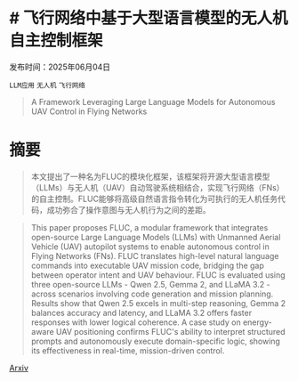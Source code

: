 # # 飞行网络中基于大型语言模型的无人机自主控制框架

发布时间：2025年06月04日

`LLM应用` `无人机` `飞行网络`

> A Framework Leveraging Large Language Models for Autonomous UAV Control in Flying Networks

# 摘要

> 本文提出了一种名为FLUC的模块化框架，该框架将开源大型语言模型（LLMs）与无人机（UAV）自动驾驶系统相结合，实现飞行网络（FNs）的自主控制。FLUC能够将高级自然语言指令转化为可执行的无人机任务代码，成功弥合了操作意图与无人机行为之间的差距。

> This paper proposes FLUC, a modular framework that integrates open-source Large Language Models (LLMs) with Unmanned Aerial Vehicle (UAV) autopilot systems to enable autonomous control in Flying Networks (FNs). FLUC translates high-level natural language commands into executable UAV mission code, bridging the gap between operator intent and UAV behaviour.
  FLUC is evaluated using three open-source LLMs - Qwen 2.5, Gemma 2, and LLaMA 3.2 - across scenarios involving code generation and mission planning. Results show that Qwen 2.5 excels in multi-step reasoning, Gemma 2 balances accuracy and latency, and LLaMA 3.2 offers faster responses with lower logical coherence. A case study on energy-aware UAV positioning confirms FLUC's ability to interpret structured prompts and autonomously execute domain-specific logic, showing its effectiveness in real-time, mission-driven control.

[Arxiv](https://arxiv.org/abs/2506.04404)